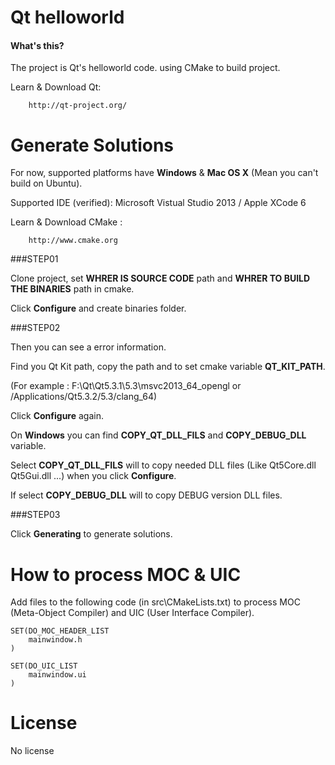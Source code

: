 Qt helloworld
==============

#### What's this? ####

The project is Qt's helloworld code. using CMake to build project.

Learn & Download Qt:

```
    http://qt-project.org/
```

Generate Solutions
==============

For now, supported platforms have **Windows** & **Mac OS X** (Mean you can't build on Ubuntu).

Supported IDE (verified): Microsoft Vistual Studio 2013 / Apple XCode 6

Learn & Download CMake :

```
    http://www.cmake.org
```

###STEP01

Clone project, set **WHRER IS SOURCE CODE** path and **WHRER TO BUILD THE BINARIES** path in cmake.

Click **Configure** and create binaries folder.

###STEP02 

Then you can see a error information. 

Find you Qt Kit path, copy the path and to set cmake variable **QT_KIT_PATH**.

(For example : F:\Qt\Qt5.3.1\5.3\msvc2013_64_opengl or /Applications/Qt5.3.2/5.3/clang_64)

Click **Configure** again.

On **Windows** you can find **COPY_QT_DLL_FILS** and **COPY_DEBUG_DLL** variable.

Select **COPY_QT_DLL_FILS** will to copy needed DLL files (Like Qt5Core.dll Qt5Gui.dll ...) when you click **Configure**.

If select **COPY_DEBUG_DLL** will to copy DEBUG version DLL files.

###STEP03

Click **Generating** to generate solutions.

How to process MOC & UIC
==============

Add files to the following code (in src\CMakeLists.txt) to process MOC (Meta-Object Compiler) and UIC (User Interface Compiler). 

    SET(DO_MOC_HEADER_LIST
        mainwindow.h
    )

    SET(DO_UIC_LIST
        mainwindow.ui
    )

License
============== 
No license
